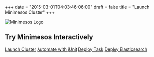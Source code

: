 +++
date = "2016-03-01T04:03:46-06:00"
draft = false
title = "Launch Minimesos Cluster"
+++
<nav>
  <img src="/images/try-logo.png" alt="Minimesos Logo" />
  <h1>Try Minimesos Interactively</h1>
  <div class="right middle">
    <a href="/try/" class="active">Launch Cluster</a>
    <a href="/try/automate-with-junit">Automate with jUnit</a>
    <a href="/try/deploy-http-server">Deploy Task</a>
    <a href="/try/deploy-mesos-elasticsearch">Deploy Elasticsearch</a>
  </div>
</nav>
<div class="">
  <script src="//katacoda.com/embed.js"></script>
  <div id="katacoda-terminal" data-katacoda-id="minimesos/launch" data-katacoda-color="1a97eb" style="height: calc(100vh - 120px);"></div>
</div>

